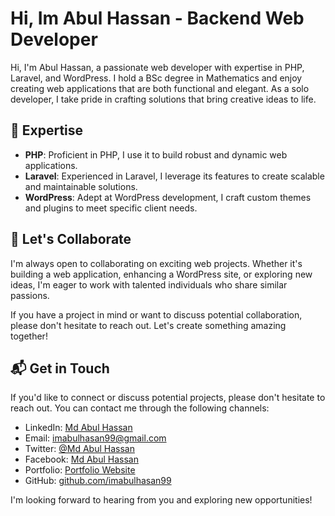 # Hi, Im Abul Hassan - Backend Web Developer

Hi, I'm Abul Hassan, a passionate web developer with expertise in PHP, Laravel, and WordPress. I hold a BSc degree in Mathematics and enjoy creating web applications that are both functional and elegant. As a solo developer, I take pride in crafting solutions that bring creative ideas to life.

## 🔧 Expertise

- **PHP**: Proficient in PHP, I use it to build robust and dynamic web applications.
- **Laravel**: Experienced in Laravel, I leverage its features to create scalable and maintainable solutions.
- **WordPress**: Adept at WordPress development, I craft custom themes and plugins to meet specific client needs.

## 🤝 Let's Collaborate

I'm always open to collaborating on exciting web projects. Whether it's building a web application, enhancing a WordPress site, or exploring new ideas, I'm eager to work with talented individuals who share similar passions.

If you have a project in mind or want to discuss potential collaboration, please don't hesitate to reach out. Let's create something amazing together!

## 📬 Get in Touch

If you'd like to connect or discuss potential projects, please don't hesitate to reach out. You can contact me through the following channels:

- LinkedIn: [Md Abul Hassan](https://www.linkedin.com/in/imabulhasan99)
- Email: imabulhasan99@gmail.com
- Twitter: [@Md Abul Hassan](https://twitter.com/imabulhasan99)
- Facebook: [Md Abul Hassan](https://www.facebook.com/imabulhasan99)
- Portfolio: [Portfolio Website](https://www.imabulhasan99.com)
- GitHub: [github.com/imabulhasan99](https://github.com/imabulhasan99)

I'm looking forward to hearing from you and exploring new opportunities!
